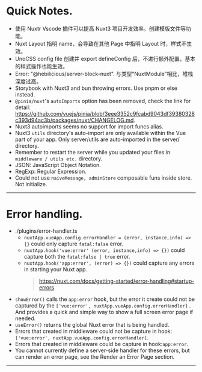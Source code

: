 # Quick Notes.

- 使用 Nuxtr Vscode 插件可以提高 Nuxt3 项目开发效率。创建模版文件等功能。
- Nuxt Layout 指明 name，会导致在其他 Page 中指明 Layout 时，样式不生效。
- UnoCSS config file 创建并 export defineConfig 后，不进行额外配置，基本的样式操作也能生效。
- Error: "@hebilicious/server-block-nuxt". 与类型“NuxtModule<ModuleOptions>”相比，堆栈深度过高。
- Storybook with Nuxt3 and bun throwing errors. Use pnpm or else instead.
- `@pinia/nuxt`'s `autoImports` option has been removed, check the link for detail: https://github.com/vuejs/pinia/blob/3eee3352c9fcabd9043df39380328c393d94ac3b/packages/nuxt/CHANGELOG.md.
- Nuxt3 autoimports seems no support for import funcs alias.
- Nuxt3 `utils` directory's auto-import are only available within the Vue part of your app. Only server/utils are auto-imported in the server/ directory.
- Remember to restart the server while you updated your files in `middleware / utils etc.` directory.
- JSON: JavaScript Object Notation.
- RegExp: Regular Expression.
- Could not use `naiveMessage, adminStore` composable funs inside store. Not initialize.

---

# Error handling.

- ./plugins/error-handler.ts
  - `nuxtApp.vueApp.config.errorHandler = (error, instance,info) => {}` could only capture `fatal:false` error.
  - `nuxtApp.hook('vue:error' (error, instance,info) => {})` could capture both the `fatal:false | true` error.
  - `nuxtApp.hook('app:error', (error) => {})` could capture any errors in starting your Nuxt app.
    > https://nuxt.com/docs/getting-started/error-handling#startup-errors
- `showError()` calls the `app:error` hook, but the error it create could not be captured by the `['vue:error', nuxtApp.vueApp.config.errorHandler]` . And provides a quick and simple way to show a full screen error page if needed.
- `useError()` returns the global Nuxt error that is being handled.
- Errors that created in middleware could not be capture in hook: `['vue:error', nuxtApp.vueApp.config.errorHandler]`.
- Errors that created in middleware could be capture in hook:`app:error`.
- You cannot currently define a server-side handler for these errors, but can render an error page, see the Render an Error Page section.

---
